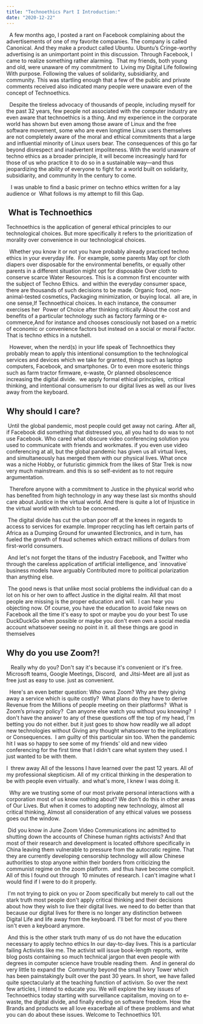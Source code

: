 ```yaml
---
title: "Technoethics Part I Introduction:"
date: "2020-12-22"
---
```


  A few months ago, I posted a rant on Facebook complaining about the advertisements of one of my favorite companies. The company is called Canonical. And they make a product called Ubuntu. Ubuntu’s Cringe-worthy advertising is an unimportant point in this discussion. Through Facebook, I came to realize something rather alarming.  That my friends, both young and old, were unaware of my commitment to  Living my Digital Life following With purpose. Following the values of solidarity, subsidiarity, and community. This was startling enough that a few of the public and private comments received also indicated many people were unaware even of the concept of Technoethics. 

  Despite the tireless advocacy of thousands of people, including myself for the past 32 years, few people not associated with the computer industry are even aware that technoethics is a thing. And my experience in the corporate world has shown but even among those aware of Linux and the free software movement, some who are even longtime Linux users themselves are not completely aware of the moral and ethical commitments that a large and influential minority of Linux users bear. The consequences of this go far beyond disrespect and inadvertent impoliteness. With the world unaware of techno ethics as a broader principle, it will become increasingly hard for those of us who practice it to do so in a sustainable way—and thus jeopardizing the ability of everyone to fight for a world built on solidarity, subsidiarity, and community In the century to come. 

   I was unable to find a basic primer on techno ethics written for a lay audience or  What follows is my attempt to fill this Gap. 

##  What is Technoethics

Technoethics is the application of general ethical principles to our technological choices. But more specifically it refers to the prioritization of morality over convenience in our technological choices. 

  Whether you know it or not you have probably already practiced techno ethics in your everyday life.  For example, some parents May opt for cloth diapers over disposable for the environmental benefits, or equally other parents in a different situation might opt for disposable Over cloth to conserve scarce Water Resources. This is a common first encounter with the subject of Techno Ethics.  and within the everyday consumer space, there are thousands of such decisions to be made. Organic food, non-animal-tested cosmetics, Packaging minimization, or buying local.  all are, in one sense,If Technoethical choices. In each instance, the consumer exercises her  Power of Choice after thinking critically About the cost and benefits of a particular technology such as factory farming or e-commerce,And for instance and chooses consciously not based on a metric of economic or convenience factors but instead on a social or moral Factor. That is techno ethics in a nutshell.

  However, when the nerd(s) in your life speak of Technoethics they probably mean to apply this intentional consumption to the technological services and devices which we take for granted, things such as laptop computers, Facebook, and smartphones. Or to even more esoteric things such as farm tractor firmware, e-waste, Or planned obsolescence increasing the digital divide.  we apply formal ethical principles,  critical thinking, and intentional consumerism to our digital lives as well as our lives away from the keyboard.

## Why should I care?

 Until the global pandemic, most people could get away not caring. After all, if Facebook did something that distressed you, all you had to do was to not use Facebook. Who cared what obscure video conferencing solution you used to communicate with friends and workmates. if you even use video conferencing at all, but the global pandemic has given us all virtual lives, and simultaneously has merged them with our physical lives. What once was a niche Hobby, or futuristic gimmick from the likes of Star Trek is now very much mainstream. and this is so self-evident as to not require argumentation.

  Therefore anyone with a commitment to Justice in the physical world who has benefited from high technology in any way these last six months should care about Justice in the virtual world. And there is quite a lot of Injustice in the virtual world with which to be concerned.

 The digital divide has cut the urban poor off at the knees in regards to access to services for example. Improper recycling has left certain parts of Africa as a Dumping Ground for unwanted Electronics, and in turn, has fueled the growth of fraud schemes which extract millions of dollars from first-world consumers. 

 And let's not forget the titans of the industry Facebook, and Twitter who through the careless application of artificial intelligence, and \`innovative\`  business models have arguably Contributed more to political polarization than anything else.

 The good news is that unlike most social problems the individual can do a lot on his or her own to affect Justice in the digital realm. All that most people are missing is the proper education and will.  I can hear you objecting now. Of course, you have the education to avoid fake news on Facebook all the time it's easy to spot or maybe you do your best To use DuckDuckGo when possible or maybe you don't even own a social media account whatsoever seeing no point in it. all these things are good in themselves 

## Why do you use Zoom?!

   Really why do you? Don't say it's because it's convenient or it's free. Microsoft teams, Google Meetings, Discord,  and Jitsi-Meet are all just as free just as easy to use. just as convenient.

  Here's an even better question: Who owns Zoom? Why are they giving away a service which is quite costly?  What plans do they have to derive Revenue from the Millions of people meeting on their platforms?  What is Zoom’s privacy policy?  Can anyone else watch you without you knowing?  I don't have the answer to any of these questions off the top of my head, I'm betting you do not either. but it just goes to show how readily we all adopt new technologies without Giving any thought whatsoever to the implications or Consequences.  I am guilty of this particular sin too. When the pandemic hit I was so happy to see some of my friends' old and new video conferencing for the first time that I didn't care what system they used. I just wanted to be with them.

I  threw away All of the lessons I have learned over the past 12 years. All of my professional skepticism. All of my critical thinking in the desperation to be with people even virtually.  and what's more, I knew I was doing it. 

  Why are we trusting some of our most private personal interactions with a corporation most of us know nothing about? We don't do this in other areas of Our Lives. But when it comes to adopting new technology, almost all critical thinking, Almost all consideration of any ethical values we possess goes out the window.

 Did you know in June Zoom Video Communications inc admitted to shutting down the accounts of Chinese human rights activists? And that most of their research and development is located offshore specifically in China leaving them vulnerable to pressure from the autocratic regime. That they are currently developing censorship technology will allow Chinese authorities to stop anyone within their borders from criticizing the communist regime on the zoom platform.  and thus have become complicit. All of this I found out through  10 minutes of research. I can't imagine what I would find if I were to do it properly.

 I'm not trying to pick on you or Zoom specifically but merely to call out the stark truth most people don't apply critical thinking and their decisions about how they wish to live their digital lives. we need to do better than that because our digital lives for there is no longer any distinction between Digital Life and life away from the keyboard. I'll bet for most of you there isn't even a keyboard anymore.

 And this is the other stark truth many of us do not have the education necessary to apply techno ethics In our day-to-day lives. This is a particular failing Activists like me. The activist will issue book-length reports,  write blog posts containing so much technical jargon that even people with degrees in computer science have trouble reading them.  And in general do very little to expand the  Community beyond the small Ivory Tower which has been painstakingly built over the past 30 years. In short, we have failed quite spectacularly at the teaching function of activism. So over the next few articles, I intend to educate you. We will explore the key issues of Technoethics today starting with surveillance capitalism, moving on to e-waste, the digital divide, and finally ending on software freedom. How the  Brands and products we all love exacerbate all of these problems and what you can do about these issues. Welcome to Technoethics 101.
